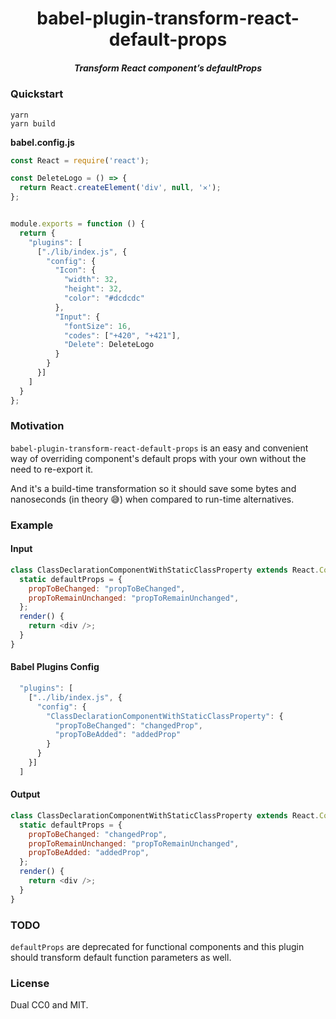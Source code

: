 <h1 align="center">babel-plugin-transform-react-default-props</h1>

<h5 align="center">
Transform React component’s defaultProps
</h5>

### Quickstart

```console
yarn
yarn build
```

**babel.config.js**
```js
const React = require('react');

const DeleteLogo = () => {
  return React.createElement('div', null, '✕');
};


module.exports = function () {
  return {
    "plugins": [
      ["./lib/index.js", {
        "config": {
          "Icon": {
            "width": 32,
            "height": 32,
            "color": "#dcdcdc"
          },
          "Input": {
            "fontSize": 16,
            "codes": ["+420", "+421"],
            "Delete": DeleteLogo
          }
        }
      }]
    ]
  }
};
```

### Motivation

`babel-plugin-transform-react-default-props` is an easy and convenient way of overriding component's default props with your own without the need to re-export it.

And it's a build-time transformation so it should save some bytes and nanoseconds (in theory 😅) when compared to run-time alternatives.

### Example

#### Input

```js
class ClassDeclarationComponentWithStaticClassProperty extends React.Component {
  static defaultProps = {
    propToBeChanged: "propToBeChanged",
    propToRemainUnchanged: "propToRemainUnchanged",
  };
  render() {
    return <div />;
  }
}
```

#### Babel Plugins Config

```js
  "plugins": [
    ["../lib/index.js", {
      "config": {
        "ClassDeclarationComponentWithStaticClassProperty": {
          "propToBeChanged": "changedProp",
          "propToBeAdded": "addedProp"
        }
      }
    }]
  ]
```

#### Output

```js
class ClassDeclarationComponentWithStaticClassProperty extends React.Component {
  static defaultProps = {
    propToBeChanged: "changedProp",
    propToRemainUnchanged: "propToRemainUnchanged",
    propToBeAdded: "addedProp",
  };
  render() {
    return <div />;
  }
}
```

### TODO

`defaultProps` are deprecated for functional components and this plugin should transform default function parameters as well.

### License

Dual CC0 and MIT.

